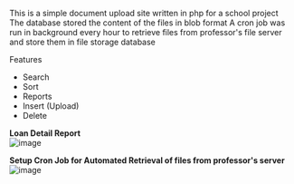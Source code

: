 This is a simple document upload site written in php for a school project
The database stored the content of the files in blob format
A cron job was run in background every hour to retrieve files from professor's file server and store them in file storage database

Features
- Search
- Sort
- Reports
- Insert (Upload)
- Delete

**Loan Detail Report**<br>
![image](https://github.com/gjones94/ERP-Document-Storage/assets/141204905/21b54ff6-f521-4297-a504-4b49da21f0dd)


**Setup Cron Job for Automated Retrieval of files from professor's server**<br>
![image](https://github.com/gjones94/ERP-Document-Storage/assets/141204905/fbbe5989-aaf4-4070-b822-c3131a3d9d21)


